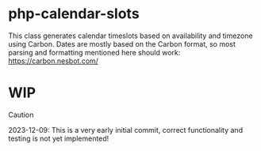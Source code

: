# php-calendar-slots
This class generates calendar timeslots based on availability and timezone using Carbon. 
Dates are mostly based on the Carbon format, so most parsing and formatting mentioned here should work:
https://carbon.nesbot.com/

# WIP 
> [!CAUTION]
> 2023-12-09: This is a very early initial commit, correct functionality and testing is not yet implemented!
